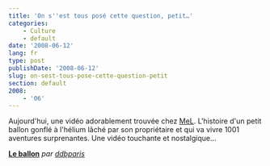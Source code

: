 ```yaml
---
title: 'On s''est tous posé cette question, petit…'
categories:
    - Culture
    - default
date: '2008-06-12'
lang: fr
type: post
publishDate: '2008-06-12'
slug: on-sest-tous-pose-cette-question-petit
section: default
2008:
    - '06'
---
```


Aujourd'hui, une vidéo adorablement trouvée chez [MeL](http://melweb.fr/2008/05/30/a-ciel-ouvert/). L'histoire d'un petit ballon gonflé à l'hélium lâché par son propriétaire et qui va vivre 1001 aventures surprenantes. Une vidéo touchante et nostalgique…

<!--more-->
**[Le ballon](http://www.dailymotion.com/swf/x5lpkc)**
_par [ddbparis](http://www.dailymotion.com/ddbparis)_